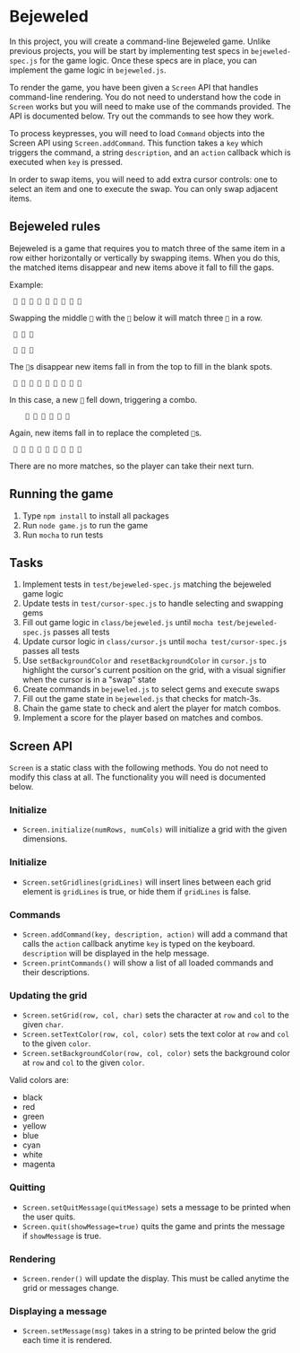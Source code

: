 # Bejeweled

In this project, you will create a command-line Bejeweled game. Unlike
previous projects, you will be start by implementing test specs in
`bejeweled-spec.js` for the game logic. Once these specs are in place, you can
implement the game logic in `bejeweled.js`.

To render the game, you have been given a `Screen` API that handles
command-line rendering. You do not need to understand how the code in `Screen`
works but you will need to make use of the commands provided. The API is
documented below. Try out the commands to see how they work.

To process keypresses, you will need to load `Command` objects into the Screen
API using `Screen.addCommand`. This function takes a `key` which triggers the
command, a string `description`, and an `action` callback which is executed
when `key` is pressed.

In order to swap items, you will need to add extra cursor controls: one to
select an item and one to execute the swap. You can only swap adjacent items.

## Bejeweled rules

Bejeweled is a game that requires you to match three of the same item in a row
either horizontally or vertically by swapping items. When you do this, the
matched items disappear and new items above it fall to fill the gaps.

Example:

```
 🥝 🍓 🥥 🍇 🍊 🍇 🥝 🍇 🍊
```

Swapping the middle `🍊` with the `🍇` below it will match three `🍇` in a row.

```
 🥝 🍓 🥥
         
 🥝 🍊 🍊
```

The `🍇`s disappear new items fall in from the top to fill in the blank spots.

```
 🥝 🍋 🍊 🥝 🍓 🥥 🥝 🍊 🍊
```

In this case, a new `🥝` fell down, triggering a combo.

```
    🍋 🍊 🍓 🥥 🍊 🍊
```

Again, new items fall in to replace the completed `🥝`s.

```
 🍓 🍋 🍊 🍇 🍓 🥥 🍋 🍊 🍊
```

There are no more matches, so the player can take their next turn.

## Running the game

1. Type `npm install` to install all packages
2. Run `node game.js` to run the game
3. Run `mocha` to run tests

## Tasks

1. Implement tests in `test/bejeweled-spec.js` matching the bejeweled game logic
2. Update tests in `test/cursor-spec.js` to handle selecting and swapping gems
3. Fill out game logic in `class/bejeweled.js` until `mocha
   test/bejeweled-spec.js` passes all tests
4. Update cursor logic in `class/cursor.js` until `mocha
   test/cursor-spec.js` passes all tests
5. Use `setBackgroundColor` and `resetBackgroundColor` in `cursor.js` to
   highlight the cursor's current position on the grid, with a visual
   signifier when the cursor is in a "swap" state
6. Create commands in `bejeweled.js` to select gems and execute swaps
7. Fill out the game state in `bejeweled.js` that checks for match-3s.
8. Chain the game state to check and alert the player for match combos.
9. Implement a score for the player based on matches and combos.

## Screen API

`Screen` is a static class with the following methods. You do not need to
modify this class at all. The functionality you will need is documented below.

### Initialize

* `Screen.initialize(numRows, numCols)` will initialize a grid with the given
  dimensions.

### Initialize

* `Screen.setGridlines(gridLines)` will insert lines between each grid element
  is `gridLines` is true, or hide them if `gridLines` is false.

### Commands

* `Screen.addCommand(key, description, action)` will add a command that calls
  the `action` callback anytime `key` is typed on the keyboard. `description`
  will be displayed in the help message.
* `Screen.printCommands()` will show a list of all loaded commands and their
  descriptions.

### Updating the grid

* `Screen.setGrid(row, col, char)` sets the character at `row` and `col` to
  the given `char`.
* `Screen.setTextColor(row, col, color)` sets the text color at `row` and
  `col` to the given `color`.
* `Screen.setBackgroundColor(row, col, color)` sets the background color at
  `row` and `col` to the given `color`.

Valid colors are:
  * black
  * red
  * green
  * yellow
  * blue
  * cyan
  * white
  * magenta

### Quitting

* `Screen.setQuitMessage(quitMessage)` sets a message to be printed when the
  user quits.
* `Screen.quit(showMessage=true)` quits the game and prints the message if
  `showMessage` is true.

### Rendering

* `Screen.render()` will update the display. This must be called anytime the
  grid or messages change.

### Displaying a message

* `Screen.setMessage(msg)` takes in a string to be printed below the grid each
  time it is rendered.

